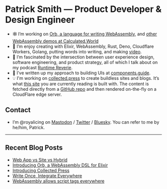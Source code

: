 # Patrick Smith — Product Developer & Design Engineer

- 🕸️ I’m working on [Orb, a language for writing WebAssembly](https://github.com/RoyalIcing/Orb), and [other WebAssembly demos at Calculated.World](https://calculated.world)
- 🌱 I’m enjoy creating with Elixir, WebAssembly, Rust, Deno, Cloudflare Workers, Golang, putting words into writing, and making [video](https://www.youtube.com/@PatrickGWSmith).
- 💬 I’m fascinated by the intersection between user experience design, software engineering, and product strategy, all of which I talk about on my podcast [Runtime Reverie](https://runtimereverie.com).
- 🪺 I’ve written up my approach to building UIs at [components.guide](https://components.guide/).
- 💡 I'm working on [collected.press](https://collected.press/) to create buildless sites and blogs. It’s what [this site](https://icing.space/) you are currently reading is built with. The content is fetched directly from a [GitHub repo](https://github.com/RoyalIcing/RoyalIcing) and then rendered on-the-fly on a CloudFlare edge server.

## Contact

- I’m @royalicing on [Mastodon](http://hachyderm.io/@royalicing) / [Twitter](https://twitter.com/royalicing) / [Bluesky](https://bsky.app/profile/royalicing.bsky.social). You can refer to me by he/him, Patrick.

----

## Recent Blog Posts

- [Web App vs Site vs Hybrid](https://icing.space/2023/web-app-vs-site-vs-hybrid)
- [Introducing Orb, a WebAssembly DSL for Elixir](https://icing.space/2023/introducing-orb)
- [Introducing Collected Press](/2023/introducing-collected-press)
- [Write Once, Integrate Everywhere](/2023/write-once-integrate-everywhere)
- [WebAssembly allows script tags everywhere](/2023/web-assembly-script-tags-everywhere)
